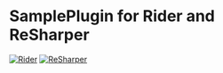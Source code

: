 # SamplePlugin for Rider and ReSharper

[![Rider](https://img.shields.io/jetbrains/plugin/v/RIDER_PLUGIN_ID.svg?label=Rider&colorB=0A7BBB&style=for-the-badge&logo=rider)](https://plugins.jetbrains.com/plugin/RIDER_PLUGIN_ID)
[![ReSharper](https://img.shields.io/jetbrains/plugin/v/RESHARPER_PLUGIN_ID.svg?label=ReSharper&colorB=0A7BBB&style=for-the-badge&logo=resharper)](https://plugins.jetbrains.com/plugin/RESHARPER_PLUGIN_ID)
